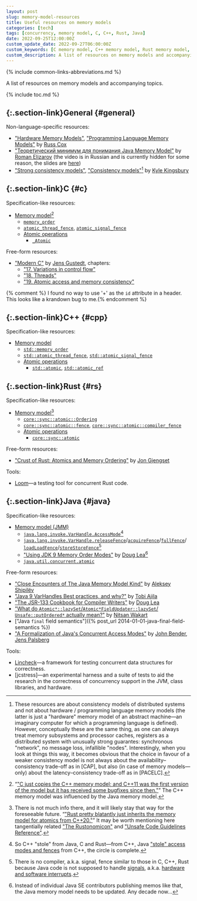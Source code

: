 ```yaml
---
layout: post
slug: memory-model-resources
title: Useful resources on memory models
categories: [tech]
tags: [concurrency, memory model, C, C++, Rust, Java]
date: 2022-09-25T12:00:00Z
custom_update_date: 2022-09-27T06:00:00Z
custom_keywords: [C memory model, C++ memory model, Rust memory model, Java memory model, JMM]
custom_description: A list of resources on memory models and accompanying topics.
---
```

{% include common-links-abbreviations.md %}

A list of resources on memory models and accompanying topics.

{% include toc.md %}

## [](#general){:.section-link}General {#general}

Non-language-specific resources:

* ["Hardware Memory Models"](https://research.swtch.com/hwmm),
  ["Programming Language Memory Models"](https://research.swtch.com/plmm)<span class="insignificant">&nbsp;by [Russ Cox](https://swtch.com/~rsc/)</span>
* ["Теоретический минимум для понимания Java Memory Model"](https://jug.ru/2014/04/%D1%80%D0%BE%D0%BC%D0%B0%D0%BD-%D0%B5%D0%BB%D0%B8%D0%B7%D0%B0%D1%80%D0%BE%D0%B2-%D1%82%D0%B5%D0%BE%D1%80%D0%B5%D1%82%D0%B8%D1%87%D0%B5%D1%81%D0%BA%D0%B8%D0%B9-%D0%BC%D0%B8%D0%BD%D0%B8%D0%BC/)<span class="insignificant">&nbsp;by [Roman Elizarov](https://github.com/elizarov)</span>
  (the video is in Russian and is currently hidden for some reason, the slides are
  [here](https://www.slideshare.net/elizarov/j-point-2014-java-memory-model))
* ["Strong consistency models"](https://aphyr.com/posts/313-strong-consistency-models),
  ["Consistency models"](https://jepsen.io/consistency)[^1]<span class="insignificant">&nbsp;by [Kyle Kingsbury](https://aphyr.com/about)</span>

## [](#c){:.section-link}C {#c}

Specification-like resources:

* [Memory model](https://en.cppreference.com/w/c/language/memory_model)[^2]
   * [`memory_order`](https://en.cppreference.com/w/c/atomic/memory_order)
   * [`atomic_thread_fence`](https://en.cppreference.com/w/c/atomic/atomic_thread_fence),
     [`atomic_signal_fence`](https://en.cppreference.com/w/c/atomic/atomic_signal_fence)
   * [Atomic operations](https://en.cppreference.com/w/c/atomic)
      * [`_Atomic`](https://en.cppreference.com/w/c/language/atomic)

Free-form resources:

* ["Modern C"](https://gustedt.gitlabpages.inria.fr/modern-c/)<span class="insignificant">&nbsp;by [Jens Gustedt](https://icps.icube.unistra.fr/index.php/Jens_Gustedt)</span>,
  chapters:
   * ["17. Variations in control flow"](https://livebook.manning.com/book/modern-c/chapter-17)
   * ["18. Threads"](https://livebook.manning.com/book/modern-c/chapter-18)
   * ["19. Atomic access and memory consistency"](https://livebook.manning.com/book/modern-c/chapter-19)

{% comment %} I found no way to use '+' as the `id` attribute in a header.
This looks like a krandown bug to me.{% endcomment %}
## [](#cpp){:.section-link}C++ {#cpp}

Specification-like resources:

* [Memory model](https://en.cppreference.com/w/cpp/language/memory_model)
  * [`std::memory_order`](https://en.cppreference.com/w/cpp/atomic/memory_order)
  * [`std::atomic_thread_fence`](https://en.cppreference.com/w/cpp/atomic/atomic_thread_fence),
    [`std::atomic_signal_fence`](https://en.cppreference.com/w/cpp/atomic/atomic_signal_fence)
  * [Atomic operations](https://en.cppreference.com/w/cpp/atomic)
    * [`std::atomic`](https://en.cppreference.com/w/cpp/atomic/atomic),
      [`std::atomic_ref`](https://en.cppreference.com/w/cpp/atomic/atomic_ref)

## [](#rs){:.section-link}Rust {#rs}

Specification-like resources:

* [Memory model](https://doc.rust-lang.org/reference/memory-model.html)[^3]
  * [`core::sync::atomic::Ordering`](https://doc.rust-lang.org/core/sync/atomic/enum.Ordering.html)
  * [`core::sync::atomic::fence`](https://doc.rust-lang.org/core/sync/atomic/fn.fence.html),
    [`core::sync::atomic::compiler_fence`](https://doc.rust-lang.org/core/sync/atomic/fn.compiler_fence.html)
  * [Atomic operations](https://doc.rust-lang.org/nomicon/atomics.html)
    * [`core::sync::atomic`](https://doc.rust-lang.org/core/sync/atomic/index.html)

Free-form resources:

* ["Crust of Rust: Atomics and Memory Ordering"](https://youtu.be/rMGWeSjctlY)<span class="insignificant">&nbsp;by [Jon Gjengset](https://thesquareplanet.com/)</span>

Tools:

* [Loom](https://crates.io/crates/loom)&mdash;a testing tool for concurrent Rust code.

## [](#java){:.section-link}Java {#java}

Specification-like resources:

* [Memory model (JMM)](https://docs.oracle.com/javase/specs/jls/se17/html/jls-17.html#jls-17.4)
  * [`java.lang.invoke.VarHandle.AccessMode`](https://docs.oracle.com/en/java/javase/17/docs/api/java.base/java/lang/invoke/VarHandle.AccessMode.html)[^4]
  * [`java.lang.invoke.VarHandle.releaseFence`](https://docs.oracle.com/en/java/javase/17/docs/api/java.base/java/lang/invoke/VarHandle.html#releaseFence())/<wbr>
    [`acquireFence`](https://docs.oracle.com/en/java/javase/17/docs/api/java.base/java/lang/invoke/VarHandle.html#acquireFence())/<wbr>
    [`fullFence`](https://docs.oracle.com/en/java/javase/17/docs/api/java.base/java/lang/invoke/VarHandle.html#fullFence())/<wbr>
    [`loadLoadFence`](https://docs.oracle.com/en/java/javase/17/docs/api/java.base/java/lang/invoke/VarHandle.html#loadLoadFence())/<wbr>
    [`storeStoreFence`](https://docs.oracle.com/en/java/javase/17/docs/api/java.base/java/lang/invoke/VarHandle.html#storeStoreFence())[^5]
  * ["Using JDK 9 Memory Order Modes"](http://gee.cs.oswego.edu/dl/html/j9mm.html)<span class="insignificant">&nbsp;by [Doug Lea](http://gee.cs.oswego.edu/)</span>[^6]
  * [`java.util.concurrent.atomic`](https://docs.oracle.com/en/java/javase/17/docs/api/java.base/java/util/concurrent/atomic/package-summary.html)

Free-form resources:

* ["Close Encounters of The Java Memory Model Kind"](https://shipilev.net/blog/2016/close-encounters-of-jmm-kind/)<span class="insignificant">&nbsp;by [Aleksey Shipilëv](https://shipilev.net/)</span>
* ["Java 9 VarHandles Best practices, and why?"](https://youtu.be/w2zaqhFczjY)<span class="insignificant">&nbsp;by [Tobi Ajila](https://github.com/tajila)</span>
* ["The JSR-133 Cookbook for Compiler Writers"](http://gee.cs.oswego.edu/dl/jmm/cookbook.html)<span class="insignificant">&nbsp;by [Doug Lea](http://gee.cs.oswego.edu/)</span>
* ["What do `Atomic*::lazySet`/<wbr>`Atomic*FieldUpdater::lazySet`/<wbr>`Unsafe::putOrdered*` actually mean?"](https://psy-lob-saw.blogspot.com/2016/12/what-is-lazyset-putordered.html)<span class="insignificant">&nbsp;by [Nitsan Wakart](https://github.com/nitsanw)</span>
* ["Java `final` field semantics"]({% post_url 2014-01-01-java-final-field-semantics %})
* ["A Formalization of Java's Concurrent Access Modes"](http://compiler.cs.ucla.edu/papers/jam/)<span class="insignificant">&nbsp;by [John Bender](https://johnbender.us/), [Jens Palsberg](https://web.cs.ucla.edu/~palsberg/)</span>

Tools:

* [Lincheck](https://github.com/Kotlin/kotlinx-lincheck)&mdash;a framework for testing
  concurrent data structures for correctness.
* [jcstress]&mdash;an experimental harness and a suite of tests to aid the research
  in the correctness of concurrency support in the JVM, class libraries, and hardware.

[^1]: These resources are about consistency models of distributed systems
    and not about hardware / programming language memory models
    (the latter is just a "hardware" memory model of an abstract machine&mdash;an imaginary computer
    for which a programming language is defined). However, conceptually these are the same thing,
    as one can always treat memory subsystems and processor caches, registers
    as a distributed system with unusually strong guarantes:
    synchronous "network", no message loss, infallible "nodes". Interestingly, when you look
    at things this way, it becomes obvious that the choice in favour of a weaker consistency model
    is not always about the availability&ndash;consistency trade-off as in [CAP],
    but also (in case of memory models&mdash;only) about the latency&ndash;consistency trade-off
    as in [PACELC].

[^2]: <q>["C just copies the C++ memory model; and C++11 was the first version of the model but it has received some bugfixes since then."](https://doc.rust-lang.org/nomicon/atomics.html)</q>
    The C++ memory model was influenced by the Java memory model.

[^3]: There is not much info there, and it will likely stay that way for the foreseeable future.
    <q>["Rust pretty blatantly just inherits the memory model for atomics from C++20."](https://doc.rust-lang.org/nomicon/atomics.html)</q>
    It may be worth mentioning here tangentially related
    ["The Rustonomicon"](https://doc.rust-lang.org/nomicon/index.html)
    and ["Unsafe Code Guidelines Reference"](https://rust-lang.github.io/unsafe-code-guidelines/).

[^4]: So C++ "stole" from Java, C and Rust&mdash;from C++,
    Java ["stole" access modes and fences](https://openjdk.org/jeps/193) from C++,
    the circle is complete.

[^5]: There is no compiler, a.k.a. signal, fence similar to those in C, C++, Rust
    because Java code is not supposed to handle
    [signals](https://pubs.opengroup.org/onlinepubs/9699919799/functions/V2_chap02.html#tag_15_04),
    a.k.a. [hardware and software interrupts](https://en.wikipedia.org/wiki/Interrupt).

[^6]: Instead of individual Java SE contributors publishing memos like that,
    the Java memory model needs to be updated. Any decade now…
